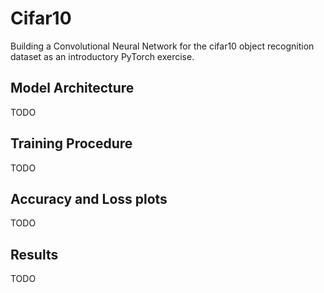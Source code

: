 # Cifar10 
Building a Convolutional Neural Network for the cifar10 object recognition dataset as an introductory PyTorch exercise.

## Model Architecture
TODO

## Training Procedure
TODO

## Accuracy and Loss plots
TODO

## Results
TODO
